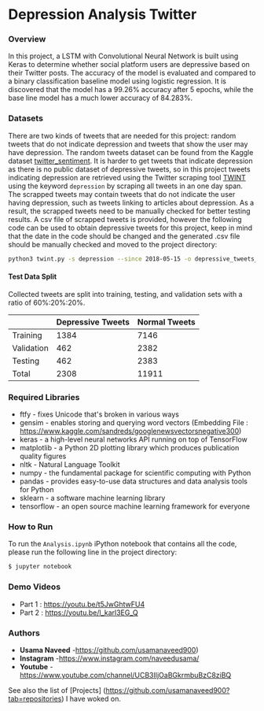 # Depression Analysis Twitter

### Overview
In this project, a LSTM with Convolutional Neural Network is built using Keras to determine whether social platform users are depressive based on their Twitter posts. The accuracy of the model is evaluated and compared to a binary classification baseline model using logistic regression. It is discovered that the model has a 99.26% accuracy after 5 epochs, while the base line model has a much lower accuracy of 84.283%.

### Datasets
There are two kinds of tweets that are needed for this project: random tweets that do not indicate depression and tweets that show the user may have depression. The random tweets dataset can be found from the Kaggle dataset [twitter_sentiment](https://www.kaggle.com/ywang311/twitter-sentiment/data). It is harder to get tweets that indicate depression as there is no public dataset of depressive tweets, so in this project tweets indicating depression are retrieved using the Twitter scraping tool [TWINT](https://github.com/haccer/twint) using the keyword `depression` by scraping all tweets in an one day span. The scrapped tweets may contain tweets that do not indicate the user having depression, such as tweets linking to articles about depression. As a result, the scrapped tweets need to be manually checked for better testing results. A csv file of scrapped tweets is provided, however the following code can be used to obtain depressive tweets for this project, keep in mind that the date in the code should be changed and the generated .csv file should be manually checked and moved to the project directory:
```sh
python3 twint.py -s depression --since 2018-05-15 -o depressive_tweets_processed.csv --csv
```

#### Test Data Split
Collected tweets are split into training, testing, and validation sets with a ratio of 60%:20%:20%.

|               | Depressive Tweets           | Normal Tweets  |
| ------------- | --------------------------- | -------------- |
| Training      | 1384                        | 7146           |
| Validation    | 462                         | 2382           |
| Testing       | 462                         | 2383           |
| Total         | 2308                        | 11911          |

### Required Libraries
* ftfy - fixes Unicode that's broken in various ways
* gensim - enables storing and querying word vectors (Embedding File : https://www.kaggle.com/sandreds/googlenewsvectorsnegative300)
* keras - a high-level neural networks API running on top of TensorFlow
* matplotlib - a Python 2D plotting library which produces publication quality figures
* nltk - Natural Language Toolkit
* numpy - the fundamental package for scientific computing with Python
* pandas - provides easy-to-use data structures and data analysis tools for Python
* sklearn - a software machine learning library
* tensorflow - an open source machine learning framework for everyone

### How to Run
To run the `Analysis.ipynb` iPython notebook that contains all the code, please run the following line in the project directory:
```sh
$ jupyter notebook
```
### Demo Videos

* Part 1 : https://youtu.be/t5JwGhtwFU4
* Part 2 : https://youtu.be/l_karl3EG_Q

### Authors

* **Usama Naveed** -https://github.com/usamanaveed900)
* **Instagram** -https://www.instagram.com/naveedusama/
* **Youtube** -https://www.youtube.com/channel/UCB3IljOaBGkrmbuBzC8ziBQ

See also the list of [Projects] (https://github.com/usamanaveed900?tab=repositories) I have woked on.


